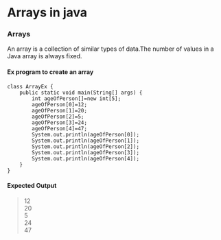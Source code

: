 # Arrays in java

### Arrays
An array is a collection of similar types of data.The number of values in a Java array is always fixed.     
#### Ex program to create an array

```
class ArrayEx {
    public static void main(String[] args) {
        int ageOfPerson[]=new int[5];
        ageOfPerson[0]=12;
        ageOfPerson[1]=20;
        ageOfPerson[2]=5;
        ageOfPerson[3]=24;
        ageOfPerson[4]=47;
        System.out.println(ageOfPerson[0]);
        System.out.println(ageOfPerson[1]);
        System.out.println(ageOfPerson[2]);
        System.out.println(ageOfPerson[3]);
        System.out.println(ageOfPerson[4]);
    }
}
```
#### Expected Output
> 12      
> 20          
> 5         
> 24              
> 47              
